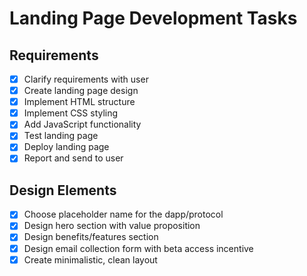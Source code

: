 # Landing Page Development Tasks

## Requirements
- [x] Clarify requirements with user
- [x] Create landing page design
- [x] Implement HTML structure
- [x] Implement CSS styling
- [x] Add JavaScript functionality
- [x] Test landing page
- [x] Deploy landing page
- [x] Report and send to user

## Design Elements
- [x] Choose placeholder name for the dapp/protocol
- [x] Design hero section with value proposition
- [x] Design benefits/features section
- [x] Design email collection form with beta access incentive
- [x] Create minimalistic, clean layout
